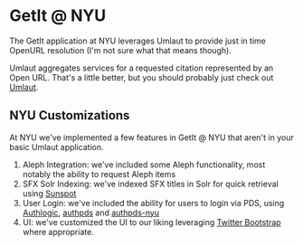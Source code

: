 # GetIt @ NYU
The GetIt application at NYU leverages Umlaut to provide just in time OpenURL resolution (I'm not sure what that means though).

Umlaut aggregates services for a requested citation represented by an Open URL.  That's a little better, but you should probably
just check out [Umlaut](http://github.com/team-umlaut/umlaut).

## NYU Customizations
At NYU we've implemented a few features in GetIt @ NYU that aren't in your basic Umlaut application.

1. Aleph Integration: we've included some Aleph functionality, most notably the ability to request Aleph items
2. SFX Solr Indexing: we've indexed SFX titles in Solr for quick retrieval using [Sunspot](http://sunspot.github.com/)
3. User Login: we've included the ability for users to login via PDS, using [Authlogic](http://github.com/binarylogic/authlogic), [authpds](http://github.com/scotdalton/authpds) and [authpds-nyu](http://github.com/scotdalton/authpds)
4. UI: we've customized the UI to our liking leveraging [Twitter Bootstrap](http://twitter.github.com/bootstrap) where appropriate.